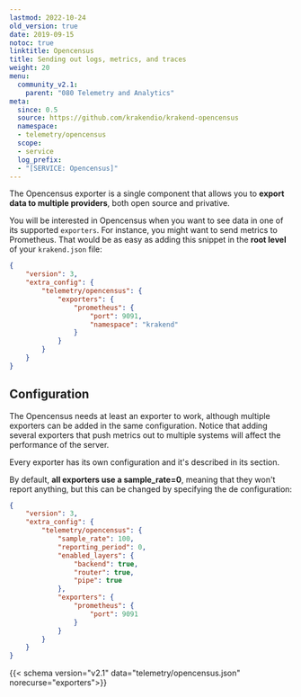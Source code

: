 ```yaml
---
lastmod: 2022-10-24
old_version: true
date: 2019-09-15
notoc: true
linktitle: Opencensus
title: Sending out logs, metrics, and traces
weight: 20
menu:
  community_v2.1:
    parent: "080 Telemetry and Analytics"
meta:
  since: 0.5
  source: https://github.com/krakendio/krakend-opencensus
  namespace:
  - telemetry/opencensus
  scope:
  - service
  log_prefix:
  - "[SERVICE: Opencensus]"
---
```

The Opencensus exporter is a single component that allows you to **export data to multiple providers**, both open source and privative.

You will be interested in Opencensus when you want to see data in one of its supported `exporters`. For instance, you might want to send metrics to Prometheus. That would be as easy as adding this snippet in the **root level** of your `krakend.json` file:

```json
{
    "version": 3,
    "extra_config": {
        "telemetry/opencensus": {
            "exporters": {
                "prometheus": {
                    "port": 9091,
                    "namespace": "krakend"
                }
            }
        }
    }
}
```

## Configuration

The Opencensus needs at least an exporter to work, although multiple exporters can be added in the same configuration. Notice that adding several exporters that push metrics out to multiple systems will affect the performance of the server.

Every exporter has its own configuration and it's described in its section.

By default, **all exporters use a sample_rate=0**, meaning that they won't report anything, but this can be changed by specifying the de configuration:

```json
{
    "version": 3,
    "extra_config": {
        "telemetry/opencensus": {
            "sample_rate": 100,
            "reporting_period": 0,
            "enabled_layers": {
                "backend": true,
                "router": true,
                "pipe": true
            },
            "exporters": {
                "prometheus": {
                    "port": 9091
                }
            }
        }
    }
}
```

{{< schema version="v2.1" data="telemetry/opencensus.json" norecurse="exporters">}}

